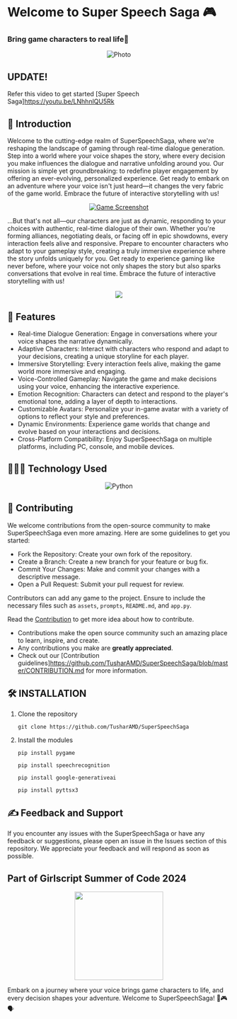 #  Welcome to Super Speech Saga 🎮

### Bring game characters to real life🌟

<p align = "center">
   <img src = "https://github.com/TusharAMD/SuperSpeechSaga/assets/59115865/873e6774-8f45-4b91-b78f-0b005938ce3e" alt = "Photo" />
</p>

## UPDATE!
Refer this video to get started [Super Speech Saga]https://youtu.be/LNhhnlQU5Rk

## 📖 Introduction 
Welcome to the cutting-edge realm of SuperSpeechSaga, where we're reshaping the landscape of gaming through real-time dialogue generation. Step into a world where your voice shapes the story, where every decision you make influences the dialogue and narrative unfolding around you. Our mission is simple yet groundbreaking: to redefine player engagement by offering an ever-evolving, personalized experience. Get ready to embark on an adventure where your voice isn't just heard—it changes the very fabric of the game world. Embrace the future of interactive storytelling with us!
<p align = "center">
   <a href = "https://youtu.be/Uws-0axWJnY">
   <img src = "https://i.ibb.co/5svVSqH/Super-Speech-Saga-0-2-screenshot.png" alt = "Game Screenshot" />
   </a>
</p>

...But that's not all—our characters are just as dynamic, responding to your choices with authentic, real-time dialogue of their own. Whether you're forming alliances, negotiating deals, or facing off in epic showdowns, every interaction feels alive and responsive. Prepare to encounter characters who adapt to your gameplay style, creating a truly immersive experience where the story unfolds uniquely for you. Get ready to experience gaming like never before, where your voice not only shapes the story but also sparks conversations that evolve in real time. Embrace the future of interactive storytelling with us!

<p align = "center">
   <a href = "https://youtu.be/Uws-0axWJnY">
   <img src="https://img.shields.io/badge/YouTube-%23FF0000.svg?style=for-the-badge&logo=YouTube&logoColor=white" />
   </a>
</p>

## 🚀 Features
 - Real-time Dialogue Generation: Engage in conversations where your voice shapes the narrative dynamically.
 - Adaptive Characters: Interact with characters who respond and adapt to your decisions, creating a unique storyline for each player.
 - Immersive Storytelling: Every interaction feels alive, making the game world more immersive and engaging.
 - Voice-Controlled Gameplay: Navigate the game and make decisions using your voice, enhancing the interactive experience.
 - Emotion Recognition: Characters can detect and respond to the player's emotional tone, adding a layer of depth to interactions.
 - Customizable Avatars: Personalize your in-game avatar with a variety of options to reflect your style and preferences.
 - Dynamic Environments: Experience game worlds that change and evolve based on your interactions and decisions.
 - Cross-Platform Compatibility: Enjoy SuperSpeechSaga on multiple platforms, including PC, console, and mobile devices.


## 👨🏻‍💻 Technology Used
<p align="center">
   <img src="https://img.shields.io/badge/python-3670A0?style=for-the-badge&logo=python&logoColor=ffdd54" alt="Python" />
</p>

## 🤝 Contributing

We welcome contributions from the open-source community to make SuperSpeechSaga even more amazing. Here are some guidelines to get you started:

 - Fork the Repository: Create your own fork of the repository.
 - Create a Branch: Create a new branch for your feature or bug fix.
 - Commit Your Changes: Make and commit your changes with a descriptive message.
 - Open a Pull Request: Submit your pull request for review.

Contributors can add any game to the project. Ensure to include the necessary files such as `assets`, `prompts`, `README.md`, and `app.py`.

Read the [Contribution](CONTRIBUTION.md) to get more idea about how to contribute.

- Contributions make the open source community such an amazing place to learn, inspire, and create.
- Any contributions you make are **greatly appreciated**.
- Check out our [Contribution guidelines]https://github.com/TusharAMD/SuperSpeechSaga/blob/master/CONTRIBUTION.md for more information.

   
## 🛠️ INSTALLATION
1. Clone the repository
   ```
   git clone https://github.com/TusharAMD/SuperSpeechSaga
   ```
2. Install the modules
   ```
   pip install pygame
   ```
   ```
   pip install speechrecognition
   ```
   ```
   pip install google-generativeai
   ```
   ```
   pip install pyttsx3
   ```

  
## ✍️ Feedback and Support
If you encounter any issues with the SuperSpeechSaga or have any feedback or suggestions, please open an issue in the Issues section of this repository. We appreciate your feedback and will respond as soon as possible.


## Part of Girlscript Summer of Code 2024
<p align = "center"><img width="200px" src = https://i.ibb.co/gF9Pvd4/image.png](https://github.com/TusharAMD/SuperSpeechSaga/assets/59115865/3d3f4c6c-e933-456d-b95d-d342d275861f)></img></p>

Embark on a journey where your voice brings game characters to life, and every decision shapes your adventure. Welcome to SuperSpeechSaga! 🌟🎮🗣️

